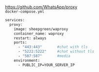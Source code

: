 https://github.com/WhatsApp/proxy   
`docker-compose.yml`
```bash
services:
  proxy:
    image: sheepgreen/waproxy
    container_name: waproxy
    restart: always
    ports:
      - "443:443"       #chat with tls
      - "5222:5222"     #chat without tls
      - "587:587"       #media
    environment:
      - PUBLIC_IP=YOUR_SERVER_IP
```
